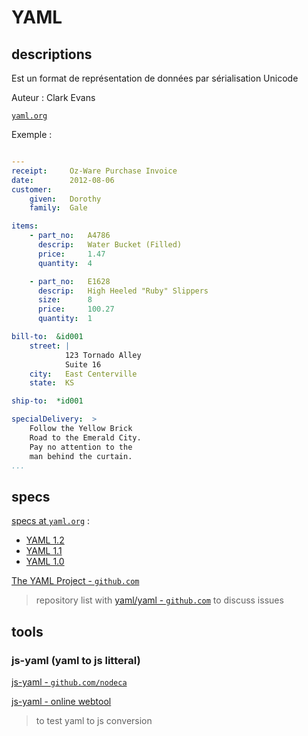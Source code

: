 # YAML

## descriptions

Est un format de représentation de données par sérialisation Unicode

Auteur : Clark Evans

[`yaml.org`](http://www.yaml.org/)

Exemple :

```yaml

---
receipt:     Oz-Ware Purchase Invoice
date:        2012-08-06
customer:
    given:   Dorothy
    family:  Gale

items:
    - part_no:   A4786
      descrip:   Water Bucket (Filled)
      price:     1.47
      quantity:  4

    - part_no:   E1628
      descrip:   High Heeled "Ruby" Slippers
      size:      8
      price:     100.27
      quantity:  1

bill-to:  &id001
    street: |
            123 Tornado Alley
            Suite 16
    city:   East Centerville
    state:  KS

ship-to:  *id001

specialDelivery:  >
    Follow the Yellow Brick
    Road to the Emerald City.
    Pay no attention to the
    man behind the curtain.
...

```

## specs

[specs at `yaml.org`](https://yaml.org/) :

- [YAML 1.2](https://yaml.org/spec/1.2/spec.html)
- [YAML 1.1](https://yaml.org/spec/1.1/)
- [YAML 1.0](https://yaml.org/spec/1.0/)

[The YAML Project - `github.com`](https://github.com/yaml)

> repository list with [yaml/yaml - `github.com`](https://github.com/yaml/yaml) to discuss issues

## tools

### js-yaml (yaml to js litteral)

[js-yaml - `github.com/nodeca`](https://github.com/nodeca/js-yaml)

[js-yaml - online webtool](http://nodeca.github.io/js-yaml/)

> to test yaml to js conversion
